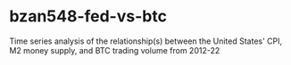 # bzan548-fed-vs-btc
Time series analysis of the relationship(s) between the United States' CPI, M2 money supply, and BTC trading volume from 2012-22
